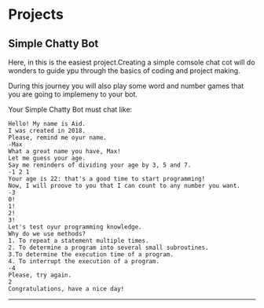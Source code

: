 # Projects

Simple Chatty Bot
-----------------------------

Here, in this is the easiest project.Creating a simple comsole chat cot will do wonders to guide ypu through the basics of coding and project making.

During this journey you will also play some word and number games that you are going to implemeny to your bot.

Your Simple Chatty Bot must chat like:

```
Hello! My name is Aid.
I was created in 2018.
Please, remind me oyur name.
-Max
What a great name you have, Max!
Let me guess your age.
Say me reminders of dividing your age by 3, 5 and 7.
-1 2 1
Your age is 22: that's a good time to start programming!
Now, I will proove to you that I can count to any number you want.
-3
0!
1!
2!
3!
Let's test oyur programming knowledge.
Why do we use methods?
1. To repeat a statement multiple times.
2. To determine a program into several small subroutines.
3.To determine the execution time of a program.
4. To interrupt the execution of a program.
-4
Please, try again.
2
Congratulations, have a nice day!
```

--------------------------
